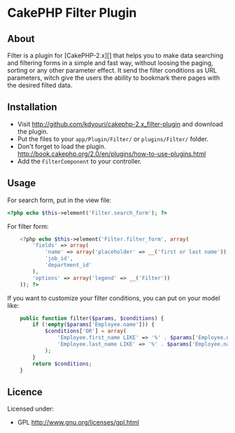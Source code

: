 # CakePHP Filter Plugin #

## About ##

Filter is a plugin for [CakePHP-2.x][] that helps you to make data searching and filtering forms in a 
simple and fast way, without loosing the paging, sorting or any other parameter effect.
It send the filter conditions as URL parameters, witch give the users the ability to 
bookmark there pages with the desired filted data.

## Installation ##

- Visit <http://github.com/kdyouri/cakephp-2.x_filter-plugin> and download the plugin.
- Put the files to your `app/Plugin/Filter/` or `plugins/Filter/` folder.
- Don't forget to load the plugin. <http://book.cakephp.org/2.0/en/plugins/how-to-use-plugins.html>
- Add the `FilterComponent` to your controller.

## Usage ##

For search form, put in the view file:
```php
<?php echo $this->element('Filter.search_form'); ?>
```
For filter form:
```php
	<?php echo $this->element('Filter.filter_form', array(
		'fields' => array(
			'name' => array('placeholder' => __('first or last name')),
			'job_id',
			'department_id'
		),
		'options' => array('legend' => __('Filter'))
	)); ?>
```
If you want to customize your filter conditions, you can put on your model like:
```php
	public function filter($params, $conditions) {
		if (!empty($params['Employee.name'])) {
			$conditions['OR'] = array(
				'Employee.first_name LIKE' => '%' . $params['Employee.name'] . '%',
				'Employee.last_name LIKE' => '%' . $params['Employee.name'] . '%'
			);
		}
		return $conditions;
	}
```

## Licence ##

Licensed under:

* GPL <http://www.gnu.org/licenses/gpl.html>

[CakePHP]: http://cakephp.org/
